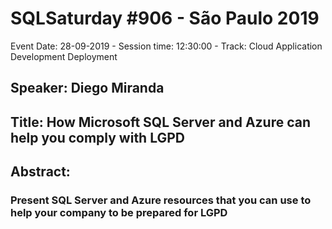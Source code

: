 # SQLSaturday #906 - São Paulo 2019
Event Date: 28-09-2019 - Session time: 12:30:00 - Track: Cloud Application Development  Deployment
## Speaker: Diego Miranda
## Title: How Microsoft SQL Server and Azure can help you comply with LGPD
## Abstract:
### Present SQL Server and Azure resources that you can use to help your company to be prepared for LGPD
